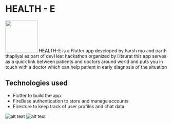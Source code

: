 # HEALTH - E
<img src="https://i.imgur.com/Psax3Iq.png" width="100" height="100"/> 
HEALTH-E is a Flutter app developed by harsh rao and parth thapliyal as part of devHeat hackathon organized by iiitsurat
this app serves as a quick link between patients and doctors around world and puts you in touch with a doctor which can help patient in early diagnosis of the situation

## Technologies used
- Flutter to build the app
- FireBase authentication to store and manage accounts
- Firestore to keep track of user profiles and chat data

![alt text](https://i.imgur.com/H3qg6nJ.png) ![alt text](https://i.imgur.com/H3qg6nJ.png)
